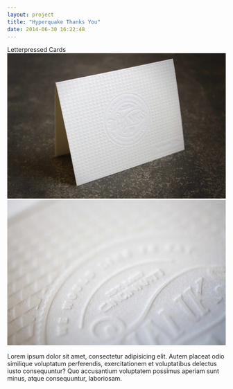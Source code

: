 ```yaml
---
layout: project
title: "Hyperquake Thanks You"
date: 2014-06-30 16:22:48
---
```


<div class="meta">
  Letterpressed Cards
</div>
<img src="/images/thanks1.jpg" alt="">
<img src="/images/thanks2.jpg" alt="">

<p>Lorem ipsum dolor sit amet, consectetur adipisicing elit. Autem placeat odio similique voluptatum perferendis, exercitationem et voluptatibus delectus iusto consequuntur? Quo accusantium voluptatem possimus aperiam sunt minus, atque consequuntur, laboriosam.
</p>
